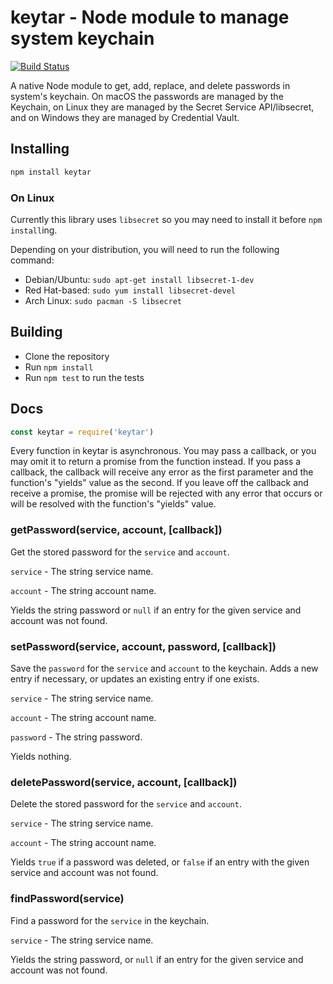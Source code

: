 # keytar - Node module to manage system keychain

[![Build
Status](https://travis-ci.org/atom/node-keytar.svg?branch=master)](https://travis-ci.org/atom/node-keytar)

A native Node module to get, add, replace, and delete passwords in system's keychain. On macOS the passwords are managed by the Keychain, on Linux they are managed by the Secret Service API/libsecret, and on Windows they are managed by Credential Vault.

## Installing

```sh
npm install keytar
```

### On Linux

Currently this library uses `libsecret` so you may need to install it before `npm install`ing.

Depending on your distribution, you will need to run the following command:

* Debian/Ubuntu: `sudo apt-get install libsecret-1-dev`
* Red Hat-based: `sudo yum install libsecret-devel`
* Arch Linux: `sudo pacman -S libsecret`

## Building

  * Clone the repository
  * Run `npm install`
  * Run `npm test` to run the tests

## Docs

```javascript
const keytar = require('keytar')
```

Every function in keytar is asynchronous. You may pass a callback, or you may omit it to return a promise from the function instead. If you pass a callback, the callback will receive any error as the first parameter and the function's "yields" value as the second. If you leave off the callback and receive a promise, the promise will be rejected with any error that occurs or will be resolved with the function's "yields" value.

### getPassword(service, account, [callback])

Get the stored password for the `service` and `account`.

`service` - The string service name.

`account` - The string account name.

Yields the string password or `null` if an entry for the given service and account was not found.

### setPassword(service, account, password, [callback])

Save the `password` for the `service` and `account` to the keychain. Adds a new entry if necessary, or updates an existing entry if one exists.

`service` - The string service name.

`account` - The string account name.

`password` - The string password.

Yields nothing.

### deletePassword(service, account, [callback])

Delete the stored password for the `service` and `account`.

`service` - The string service name.

`account` - The string account name.

Yields `true` if a password was deleted, or `false` if an entry with the given service and account was not found.

### findPassword(service)

Find a password for the `service` in the keychain.

`service` - The string service name.

Yields the string password, or `null` if an entry for the given service and account was not found.
